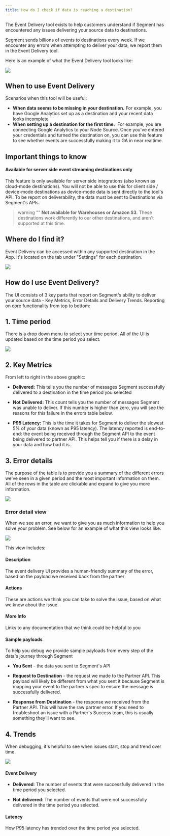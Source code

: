 ```yaml
---
title: How do I check if data is reaching a destination?
---
```


The Event Delivery tool exists to help customers understand if Segment has encountered any issues delivering your source data to destinations. 

Segment sends billions of events to destinations every week. If we encounter any errors when attempting to deliver your data, we report them in the Event Delivery tool.

Here is an example of what the Event Delivery tool looks like:

![](images/edelivery_jXaoBuF6.png)

## When to use Event Delivery

Scenarios when this tool will be useful: 

- **When data seems to be missing in your destination.**
  For example, you have Google Analytics set up as a destination and your recent data looks incomplete
- **When setting up a destination for the first time.** 
  For example, you are connecting Google Analytics to your Node Source. Once you've entered your credentials and turned the destination on, you can use this feature to see whether events are successfully making it to GA in near realtime. 


## Important things to know

#### Available for server side event streaming destinations only

This feature is only available for server side integrations (also known as cloud-mode destinations). You will not be able to use this for client side / device-mode destinations as device-mode data is sent directly to the tool's API. To be report on deliverability, the data must be sent to Destinations via Segment's APIs. 

> warning ""
> **Not available for Warehouses or Amazon S3**. These destinations work differently to our other destinations, and aren't supported at this time.


## Where do I find it? 

Event Delivery can be accessed within any supported destination in the App. It's located on the tab under "Settings" for each destination. 

![](images/find-edelivery.png)


## How do I use Event Delivery?

The UI consists of 3 key parts that report on Segment's ability to deliver your source data - Key Metrics, Error Details and Delivery Trends. Reporting on core functionality from top to bottom: 

## 1. Time period


There is a drop down menu to select your time period. All of the UI is updated based on the time period you select. 

![](images/edelivery_Qs4r85sc.png)

## 2. Key Metrics

From left to right in the above graphic:

- **Delivered:** This tells you the number of messages Segment successfully delivered to a destination in the time period you selected

- **Not Delivered:** This count tells you the number of messages Segment was unable to deliver. If this number is higher than zero, you will see the reasons for this failure in the errors table below. 

- **P95 Latency:** This is the time it takes for Segment to deliver the slowest 5% of your data (known as P95 latency). The latency reported is end-to-end: the event being received through the Segment API to the event being delivered to partner API. This helps tell you if there is a delay in your data and how bad it is.


## 3. Error details

The purpose of the table is to provide you a summary of the different errors we've seen in a given period and the most important information on them. All of the rows in the table are clickable and expand to give you more information. 

![](images/edelivery_V6hldpCl.png)

### Error detail view

When we see an error, we want to give you as much information to help you solve your problem. See below for an example of what this view looks like. 

![](images/edelivery_CgNb4wVN.png)

This view includes: 

#### Description

The event delivery UI provides a human-friendly summary of the error, based on the payload we received back from the partner

#### Actions

These are actions we think you can take to solve the issue, based on what we know about the issue. 

#### More Info

Links to any documentation that we think could be helpful to you 


#### Sample payloads

To help you debug we provide sample payloads from every step of the data's journey through Segment

- **You Sent** - the data you sent to Segment's API

- **Request to Destination** - the request we made to the Partner API. This payload will likely be different from what you sent it because Segment is mapping your event to the partner's spec to ensure the message is successfully delivered. 

- **Response from Destination** - the response we received from the Partner API. This will have the raw partner error. If you need to troubleshoot an issue with a Partner's Success team, this is usually something they'll want to see. 


## 4. Trends

When debugging, it's helpful to see when issues start, stop and trend over time. 

![](images/edelivery_9FRFTAso.png)

#### Event Delivery

- **Delivered**: The number of events that were successfully delivered in the time period you selected. 

- **Not delivered**: The number of events that were not successfully delivered in the time period you selected. 


#### Latency

How P95 latency has trended over the time period you selected.
